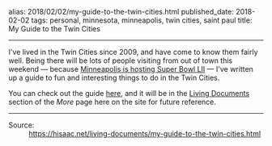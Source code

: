 alias: 2018/02/02/my-guide-to-the-twin-cities.html
published_date: 2018-02-02
tags: personal, minnesota, minneapolis, twin cities, saint paul
title: My Guide to the Twin Cities
___

I've lived in the Twin Cities since 2009, and have come to know them fairly well. Being there will be lots of people visiting from out of town this weekend — because [Minneapolis is hosting Super Bowl LII](https://www.nfl.com/super-bowl) — I've written up a guide to fun and interesting things to do in the Twin Cities.

You can check out the guide [here](/living-documents/my-guide-to-the-twin-cities.html), and it will be in the [Living Documents](/more.html#living-documents) section of the *More* page here on the site for future reference.

***

<dl>
	<dt>Source:</dt>
	<dd><a href="https://hisaac.net/living-documents/my-guide-to-the-twin-cities.html">https://hisaac.net/living-documents/my-guide-to-the-twin-cities.html</a></dd>
</dl>
